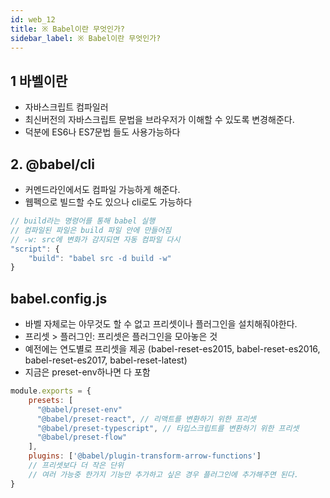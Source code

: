 ```yaml
---
id: web_12
title: ※ Babel이란 무엇인가?
sidebar_label: ※ Babel이란 무엇인가?
---
```


## 1 바벨이란

- 자바스크립트 컴파일러
- 최신버전의 자바스크립트 문법을 브라우저가 이해할 수 있도록 변경해준다.
- 덕분에 ES6나 ES7문법 들도 사용가능하다

## 2. @babel/cli 
- 커멘드라인에서도 컴파일 가능하게 해준다.
- 웹펙으로 빌드할 수도 있으나 cli로도 가능하다
```js
// build라는 명령어를 통해 babel 실행
// 컴파일된 파일은 build 파일 안에 만들어짐
// -w: src에 변화가 감지되면 자동 컴파일 다시
"script": {
    "build": "babel src -d build -w"
}
```

## babel.config.js
- 바벨 자체로는 아무것도 할 수 없고 프리셋이나 플러그인을 설치해줘야한다.
- 프리셋 > 플러그인: 프리셋은 플러그인을 모아놓은 것
- 예전에는 연도별로 프리셋을 제공 (babel-reset-es2015, babel-reset-es2016, babel-reset-es2017, babel-reset-latest)
- 지금은 preset-env하나면 다 포함
```js
module.exports = {
    presets: [
      "@babel/preset-env"
      "@babel/preset-react", // 리액트를 변환하기 위한 프리셋
      "@babel/preset-typescript", // 타입스크립트를 변환하기 위한 프리셋
      "@babel/preset-flow"
    ],
    plugins: ['@babel/plugin-transform-arrow-functions'] 
    // 프리셋보다 더 작은 단위
    // 여러 가능중 한가지 기능만 추가하고 싶은 경우 플러그인에 추가해주면 된다.
}
```